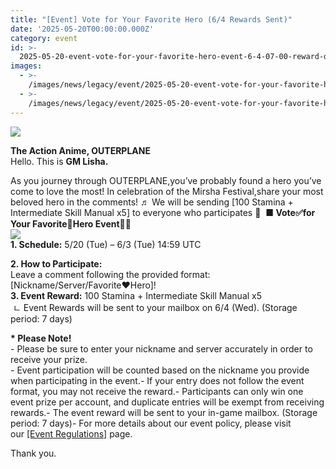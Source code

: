 ```yaml
---
title: "[Event] Vote for Your Favorite Hero (6/4 Rewards Sent)"
date: '2025-05-20T00:00:00.000Z'
category: event
id: >-
  2025-05-20-event-vote-for-your-favorite-hero-event-6-4-07-00-reward-distributed
images:
  - >-
    /images/news/legacy/event/2025-05-20-event-vote-for-your-favorite-hero-event-6-4-07-00-reward-distributed/cd4dacfe1bad4fc8ba3bb7e00bf0fea4.webp
  - >-
    /images/news/legacy/event/2025-05-20-event-vote-for-your-favorite-hero-event-6-4-07-00-reward-distributed/7ed7d5c790104aa9bd75ef5aec4febf1.webp
---
```


![](/images/news/legacy/event/2025-05-20-event-vote-for-your-favorite-hero-event-6-4-07-00-reward-distributed/cd4dacfe1bad4fc8ba3bb7e00bf0fea4.webp)

**The Action Anime, OUTERPLANE**  
Hello. This is **GM Lisha.**  
  
As you journey through OUTERPLANE,you’ve probably found a hero you’ve come to love the most! In celebration of the Mirsha Festival,share your most beloved hero in the comments! ♬ We will be sending \[100 Stamina + Intermediate Skill Manual x5\] to everyone who participates 💖  **■ Vote✅for Your Favorite💖Hero Event👀✨**  
![](/images/news/legacy/event/2025-05-20-event-vote-for-your-favorite-hero-event-6-4-07-00-reward-distributed/7ed7d5c790104aa9bd75ef5aec4febf1.webp)  
**1\. Schedule:** 5/20 (Tue) – 6/3 (Tue) 14:59 UTC  
  
**2\. How to Participate:**  
Leave a comment following the provided format: \[Nickname/Server/Favorite♥Hero\]!  
**3\. Event Reward:** 100 Stamina + Intermediate Skill Manual x5  
 ㄴ Event Rewards will be sent to your mailbox on 6/4 (Wed). (Storage period: 7 days)  
  
**\* Please Note!**  
\- Please be sure to enter your nickname and server accurately in order to receive your prize.  
\- Event participation will be counted based on the nickname you provide when participating in the event.- If your entry does not follow the event format, you may not receive the reward.- Participants can only win one event prize per account, and duplicate entries will be exempt from receiving rewards.- The event reward will be sent to your in-game mailbox. (Storage period: 7 days)- For more details about our event policy, please visit our [\[Event Regulations\]](https://common.game.onstove.com/terms/index?gameType=MOBILE&termsType=8&langCode=en) page.  
  
Thank you.
